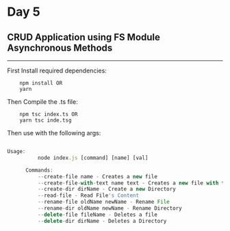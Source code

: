 # Day 5

## CRUD Application using FS Module Asynchronous Methods

---

First Install required dependencies:

```
    npm install OR
    yarn
```

Then Compile the .ts file:

```
    npm tsc index.ts OR
    yarn tsc inde.tsg
```

Then use with the following args:

```js

Usage:
          node index.js [command] [name] [val]

      Commands:
          --create-file name - Creates a new file
          --create-file-with-text name text - Creates a new file with text inside
          --create-dir dirName - Create a new Directory
          --read-file - Read File's Content
          --rename-file oldName newName - Rename File
          --rename-dir oldName newName - Rename Directory
          --delete-file fileName - Deletes a file
          --delete-dir dirName - Deletes a Directory

```
